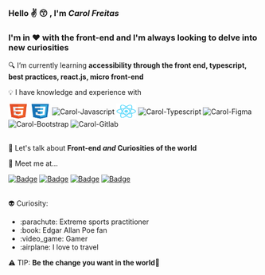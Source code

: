 ### Hello :v: :kissing_smiling_eyes:	, I'm _Carol Freitas_
### I'm in :heart: with the front-end and I'm always looking to delve into new curiosities</h3>

:mag: I’m currently learning **accessibility through the front end, typescript, best practices, react.js, micro front-end**

:bulb: I have knowledge and experience with 
<div style="display: inline_block">
  <img align="center" alt="Carol-HTML" height="30" width="40" src="https://raw.githubusercontent.com/devicons/devicon/master/icons/html5/html5-original.svg">
  <img align="center" alt="Carol-CSS" height="30" width="40" src="https://raw.githubusercontent.com/devicons/devicon/master/icons/css3/css3-original.svg">
  <img align="center" alt="Carol-Javascript" height="30" width="40"  src="https://cdn.jsdelivr.net/gh/devicons/devicon/icons/javascript/javascript-original.svg" />
  <img align="center" alt="Carol-ReactJs" height="30" width="40" src="https://raw.githubusercontent.com/devicons/devicon/master/icons/react/react-original.svg">
  <img align="center" alt="Carol-Typescript" height="30" width="40" src="https://cdn.jsdelivr.net/gh/devicons/devicon/icons/typescript/typescript-plain.svg" />
  <img align="center" alt="Carol-Figma" height="30" width="40" src="https://cdn.jsdelivr.net/gh/devicons/devicon/icons/figma/figma-original.svg" />
  <img align="center" alt="Carol-Bootstrap" height="30" width="40" src="https://cdn.jsdelivr.net/gh/devicons/devicon/icons/bootstrap/bootstrap-plain.svg" />
  <img align="center" alt="Carol-Gitlab" height="30" width="40" src="https://cdn.jsdelivr.net/gh/devicons/devicon/icons/gitlab/gitlab-original.svg" />
</div><br>

:thought_balloon: Let's talk about **Front-end  _and_ Curiosities of the world**

:postbox: Meet me at... 
      <div style="display: inline_block">
      <a href="https://www.linkedin.com/in/caroline-freitas-070347111/" target="_blank">
      ![Badge](https://img.shields.io/badge/LinkedIn-0077B5?style=for-the-badge&logo=linkedin&logoColor=white)</a>
      <a href="https://www.instagram.com/ccarolfp/" target="_blank">
      ![Badge](https://img.shields.io/badge/Instagram-E4405F?style=for-the-badge&logo=instagram&logoColor=white)</a> 
      <a href="https://carolfreitas101996.medium.com/card-responsivo-com-3-linhas-de-css-5d14d5d301ee" target="_blank">
      ![Badge](https://img.shields.io/badge/Medium-12100E?style=for-the-badge&logo=medium&logoColor=white)</a> 
      <a href="https://carolfreitas101996@gmail.com" target="_blank">
      ![Badge](https://img.shields.io/badge/Gmail-D14836?style=for-the-badge&logo=gmail&logoColor=white)</a> 
      </div><br>
            
:alien: Curiosity:
<ul>
    <li>:parachute: Extreme sports practitioner</li>
    <li>:book: Edgar Allan Poe fan</li>
    <li>:video_game: Gamer</li>
    <li>:airplane: I love to travel</li> 
</ul>

:warning:	 TIP: **Be the change you want in the world**:green_heart:

